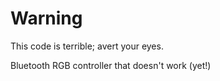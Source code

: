 # Warning
This code is terrible; avert your eyes.

Bluetooth RGB controller that doesn't work (yet!)
